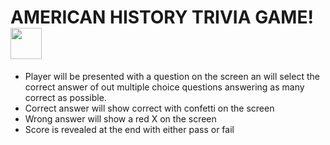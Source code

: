 # AMERICAN HISTORY TRIVIA GAME! <img src="https://user-images.githubusercontent.com/123217413/221376369-3b7aaff2-55a5-43e8-b854-130a71d7843a.png" width="50" height="50">

* Player will be presented with a question on the screen an will select the correct answer of out multiple choice questions answering as many correct as possible.
* Correct answer will show correct with confetti on the screen
* Wrong answer will show a red X on the screen
* Score is revealed at the end with either pass or fail 

